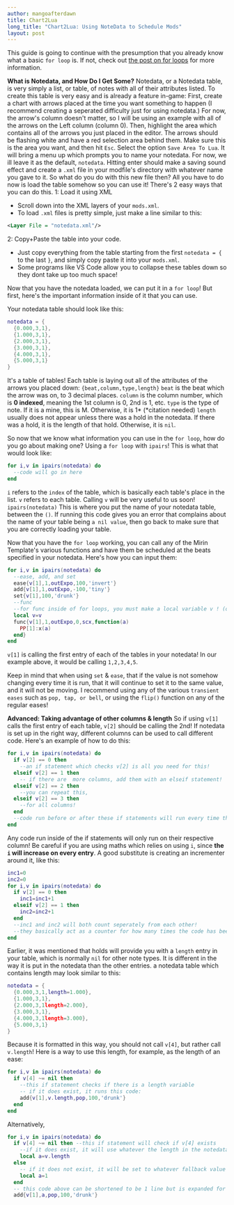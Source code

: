 ```yaml
---
author: mangoafterdawn
title: Chart2Lua
long_title: "Chart2Lua: Using NoteData to Schedule Mods"
layout: post
---
```

This guide is going to continue with the presumption that you already know what a basic `for loop` is.
If not, check out [the post on for loops](./for-loops.md) for more information.

**What is Notedata, and How Do I Get Some?**
Notedata, or a Notedata table, is very simply a list, or table, of notes with all of their attributes listed.
To create this table is very easy and is already a feature in-game:
First, create a chart with arrows placed at the time you want something to happen (I recommend creating a seperated difficulty just for using notedata.) For now, the arrow's column doesn't matter, so I will be using an example with all of the arrows on the Left column (column 0).
Then, highlight the area which contains all of the arrows you just  placed in the editor. The arrows should be flashing white and have a red selection area behind them. Make sure this is the area you want, and then hit `Esc`. Select the option `Save Area To Lua`. It will bring a menu up which prompts you to name your notedata. For now, we ill leave it as the default, `notedata`. Hitting enter should make a saving sound effect and create a `.xml` file in your modfile's directory with whatever name you gave to it.
So what do you do with this new file then? All you have to do now is load the table somehow so you can use it! There's 2 easy ways that you can do this.
1: Load it using XML
- Scroll down into the XML layers of your `mods.xml`.
- To load `.xml` files is pretty simple, just make a line similar to this:
```xml
<Layer File = "notedata.xml"/>
```
2: Copy+Paste the table into your code.
- Just copy everything from the table starting from the first `notedata = {` to the last `}`, and simply copy paste it into your `mods.xml`. 
- Some programs like VS Code allow you to collapse these tables down so they dont take up too much space!

Now that you have the notedata loaded, we can put it in a `for loop`! But first, here's the important information inside of it that you can use.

Your notedata table should look like this:
```lua
notedata = {
  {0.000,3,1},
  {1.000,3,1},
  {2.000,3,1},
  {3.000,3,1},
  {4.000,3,1},
  {5.000,3,1}
}
```
It's a table of tables! Each table is laying out all of the attributes of the arrows you placed down:
`{beat,column,type,length}`
`beat` is the beat which the arrow was on, to 3 decimal places.
`column` is the column number, which is **0 indexed**, meaning the 1st column is 0, 2nd is 1, etc.
`type` is the type of note. If it is a mine, this is M. Otherwise, it is 1* (*citation needed)
`length` usually does not appear unless there was a hold in the notedata. If there was a hold, it is the length of that hold. Otherwise, it is `nil`.

So now that we know what information you can use in the `for loop`, how do you go about making one? Using a `for loop` with `ipairs`!
This is what that would look like:
```lua
for i,v in ipairs(notedata) do
  --code will go in here
end
```
`i` refers to the `index` of the table, which is basically each table's place in the list.
`v` refers to each table. Calling `v` will be very useful to us soon!
`ipairs(notedata)` This is where you put the name of your notedata table, between the `()`.
If running this code gives you an error that complains about the name of your table being `a nil value`, then go back to make sure that you are correctly loading your table.

Now that you have the `for loop` working, you can call any of the Mirin Template's various functions and have them be scheduled at the beats specified in your notedata. Here's how you can input them:
```lua
for i,v in ipairs(notedata) do
  --ease, add, and set
  ease{v[1],1,outExpo,100,'invert'}
  add{v[1],1,outExpo,-100,'tiny'}
  set{v[1],100,'drunk'}
  --func
  --for func inside of for loops, you must make a local variable v ! (or whatever else you called it!)
  local v=v
  func{v[1],1,outExpo,0,scx,function(a)
    PP[1]:x(a)
  end}
end
```
`v[1]` is calling the first entry of each of the tables in your notedata! In our example above, it would be calling `1,2,3,4,5`.

Keep in mind that when using `set` & `ease`, that if the value is not somehow changing every time it is run, that it will continue to set it to the same value, and it will not be moving. I recommend using any of the various `transient eases` such as `pop, tap, or bell`, or using the `flip()` function on any of the regular eases!

**Advanced: Taking advantage of other columns & length**
So if using `v[1]` calls the first entry of each table, `v[2]` should be calling the 2nd! If notedata is set up in the right way, different columns can be used to call different code. Here's an example of how to do this:

```lua
for i,v in ipairs(notedata) do
  if v[2] == 0 then
    --an if statement which checks v[2] is all you need for this!
  elseif v[2] == 1 then
    -- if there are  more columns, add them with an elseif statement!
  elseif v[2] == 2 then
    --you can repeat this,
  elseif v[2] == 3 then
    --for all columns!
  end
  --code run before or after these if statements will run every time there is an entry.
end
```
Any code run inside of the if statements will only run on their respective column! Be careful if you are using maths which relies on using `i`, since **the `i` will increase on every entry**. A good substitute is creating an incrementer around it, like this:
```lua
inc1=0
inc2=0
for i,v in ipairs(notedata) do
  if v[2] == 0 then
    inc1=inc1+1
  elseif v[2] == 1 then
    inc2=inc2+1
  end
  --inc1 and inc2 will both count seperately from each other!
  --they basically act as a counter for how many times the code has been run.
end
```

Earlier, it was mentioned that holds will provide you with a `length` entry in your table, which is normally `nil` for other note types. It is different in the way it is put in the notedata than the other entries. a notedata table which contains length may look similar to this:
```lua
notedata = {
  {0.000,3,1,length=1.000},
  {1.000,3,1},
  {2.000,3,1length=2.000},
  {3.000,3,1},
  {4.000,3,1length=3.000},
  {5.000,3,1}
}
```
Because it is formatted in this way, you should not call `v[4]`, but rather call `v.length`!
Here is a way to use this length, for example, as the length of an ease:
```lua
for i,v in ipairs(notedata) do
  if v[4] ~= nil then
    --this if statement checks if there is a length variable
    -- if it does exist, it runs this code:
    add{v[1],v.length,pop,100,'drunk'}
  end
end
```
Alternatively,
```lua
for i,v in ipairs(notedata) do
  if v[4] ~= nil then --this if statement will check if v[4] exists
    --if it does exist, it will use whatever the length in the notedata says.
    local a=v.length 
  else
    -- if it does not exist, it will be set to whatever fallback value 'a' is set to! 
    local a=1 
  end
  -- this code above can be shortened to be 1 line but is expanded for explanation.
  add{v[1],a,pop,100,'drunk'}
```
